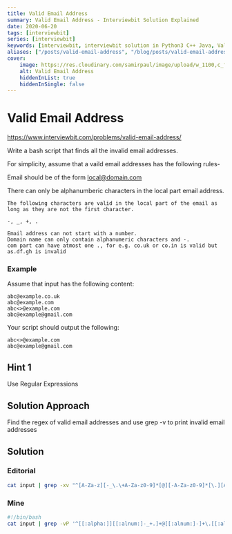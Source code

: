 ```yaml
---
title: Valid Email Address
summary: Valid Email Address - Interviewbit Solution Explained
date: 2020-06-20
tags: [interviewbit]
series: [interviewbit]
keywords: [interviewbit, interviewbit solution in Python3 C++ Java, Valid Email Address solution]
aliases: ["/posts/valid-email-address", "/blog/posts/valid-email-address", "/valid-email-address"]
cover:
    image: https://res.cloudinary.com/samirpaul/image/upload/w_1100,c_fit,co_rgb:FFFFFF,l_text:Arial_70_bold:Valid Email Address - Solution Explained/problem-solving.webp
    alt: Valid Email Address
    hiddenInList: true
    hiddenInSingle: false
---
```


# Valid Email Address

https://www.interviewbit.com/problems/valid-email-address/

Write a bash script that finds all the invalid email addresses.

For simplicity, assume that a vaild email addresses has the following rules-

Email should be of the form local@domain.com

There can only be alphanumberic characters in the local part email address.

```
The following characters are valid in the local part of the email as long as they are not the first character.

-, _, +, .

Email address can not start with a number.
Domain name can only contain alphanumeric characters and -.
com part can have atmost one ., for e.g. co.uk or co.in is valid but as.df.gh is invalid
```

### Example

Assume that input has the following content:
```
abc@example.co.uk
abc@example.com
abc<>@example.com
abc@example@gmail.com
```
Your script should output the following:
```
abc<>@example.com
abc@example@gmail.com
```

## Hint 1

Use Regular Expressions

## Solution Approach

Find the regex of valid email addresses and use grep -v to print invalid email addresses

## Solution

### Editorial
```bash
cat input | grep -xv "^[A-Za-z][-_\.\+A-Za-z0-9]*[@][-A-Za-z0-9]*[\.][A-Za-z]*" | grep -xv "^[A-Za-z][-_\.\+A-Za-z0-9]*[@][-A-Za-z0-9]*[\.][A-Za-z]*[\.][A-Za-z]*"
```

### Mine
```bash
#!/bin/bash
cat input | grep -vP '^[[:alpha:]][[:alnum:]-_+.]+@[[:alnum:]-]+\.[[:alnum:]-]*(\.)?[[:alnum:]-]+$'
```

